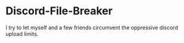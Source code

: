 # Discord-File-Breaker
I try to let myself and a few friends circumvent the oppressive discord upload limits.
